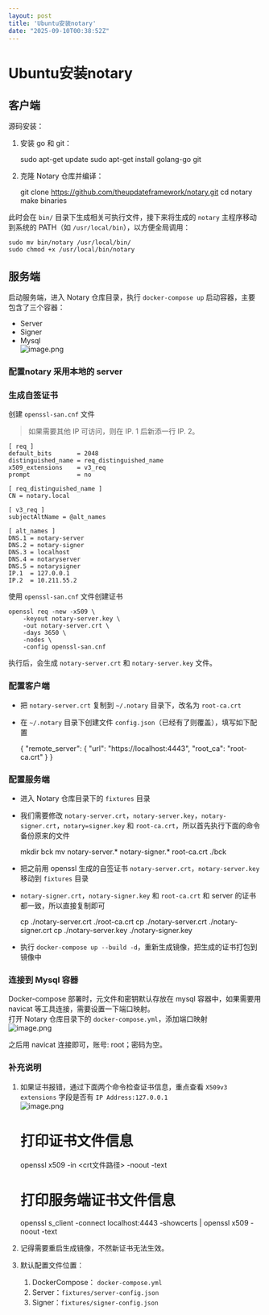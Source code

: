 ```yaml
---
layout: post
title: 'Ubuntu安装notary'
date: "2025-09-10T00:38:52Z"
---
```

Ubuntu安装notary
==============

客户端
---

源码安装：

1.  安装 go 和 git：

    sudo apt-get update
    sudo apt-get install golang-go git
    

2.  克隆 Notary 仓库并编译：

    git clone https://github.com/theupdateframework/notary.git
    cd notary
    make binaries
    

此时会在 `bin/` 目录下生成相关可执行文件，接下来将生成的 `notary` 主程序移动到系统的 PATH（如 `/usr/local/bin`），以方便全局调用：

    sudo mv bin/notary /usr/local/bin/
    sudo chmod +x /usr/local/bin/notary
    

服务端
---

启动服务端，进入 Notary 仓库目录，执行 `docker-compose up` 启动容器，主要包含了三个容器：

*   Server
*   Signer
*   Mysql  
    ![image.png](https://my-pic.miaops.sbs/2025/08/20250814132234.png)

### 配置notary 采用本地的 server

### 生成自签证书

创建 `openssl-san.cnf` 文件

> 如果需要其他 IP 可访问，则在 IP. 1 后新添一行 IP. 2。

    [ req ]
    default_bits       = 2048
    distinguished_name = req_distinguished_name
    x509_extensions    = v3_req
    prompt             = no
    
    [ req_distinguished_name ]
    CN = notary.local
    
    [ v3_req ]
    subjectAltName = @alt_names
    
    [ alt_names ]
    DNS.1 = notary-server
    DNS.2 = notary-signer
    DNS.3 = localhost
    DNS.4 = notaryserver
    DNS.5 = notarysigner
    IP.1  = 127.0.0.1
    IP.2  = 10.211.55.2
    

使用 `openssl-san.cnf` 文件创建证书

    openssl req -new -x509 \
        -keyout notary-server.key \
        -out notary-server.crt \
        -days 3650 \
        -nodes \
        -config openssl-san.cnf
    

执行后，会生成 `notary-server.crt` 和 `notary-server.key` 文件。

### 配置客户端

*   把 `notary-server.crt` 复制到 `~/.notary` 目录下，改名为 `root-ca.crt`
*   在 `~/.notary` 目录下创建文件 `config.json`（已经有了则覆盖），填写如下配置

    {
    	"remote_server": {
    		"url": "https://localhost:4443",
    		"root_ca": "root-ca.crt"
    	}
    }
    

### 配置服务端

*   进入 Notary 仓库目录下的 `fixtures` 目录
*   我们需要修改 `notary-server.crt`，`notary-server.key`，`notary-signer.crt`，`notary=signer.key` 和 `root-ca.crt`，所以首先执行下面的命令备份原来的文件

    mkdir bck
    mv notary-server.* notary-signer.* root-ca.crt ./bck
    

*   把之前用 openssl 生成的自签证书 `notary-server.crt`，`notary-server.key` 移动到 `fixtures` 目录
*   `notary-signer.crt`，`notary-signer.key` 和 `root-ca.crt` 和 server 的证书都一致，所以直接复制即可

    cp ./notary-server.crt ./root-ca.crt
    cp ./notary-server.crt ./notary-signer.crt
    cp ./notary-server.key ./notary-signer.key
    

*   执行 `docker-compose up --build -d`，重新生成镜像，把生成的证书打包到镜像中

### 连接到 Mysql 容器

Docker-compose 部署时，元文件和密钥默认存放在 mysql 容器中，如果需要用 navicat 等工具连接，需要设置一下端口映射。  
打开 Notary 仓库目录下的 `docker-compose.yml`，添加端口映射  
![image.png](https://my-pic.miaops.sbs/2025/08/20250814135235.png)

之后用 navicat 连接即可，账号: root；密码为空。

### 补充说明

1.  如果证书报错，通过下面两个命令检查证书信息，重点查看 `X509v3 extensions` 字段是否有 `IP Address:127.0.0.1`  
    ![image.png](https://my-pic.miaops.sbs/2025/08/20250814134024.png)

    # 打印证书文件信息
    openssl x509 -in <crt文件路径> -noout -text
    
    # 打印服务端证书文件信息
    openssl s_client -connect localhost:4443 -showcerts | openssl x509 -noout -text
    
    

1.  记得需要重启生成镜像，不然新证书无法生效。
2.  默认配置文件位置：
    1.  DockerCompose： `docker-compose.yml`
    2.  Server：`fixtures/server-config.json`
    3.  Signer：`fixtures/signer-config.json`